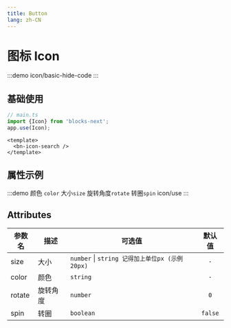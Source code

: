 ```yaml
---
title: Button
lang: zh-CN
---
```


# 图标 Icon
:::demo
icon/basic-hide-code
:::

## 基础使用
```ts
// main.ts
import {Icon} from 'blocks-next';
app.use(Icon);
```

```vue 
<template>
  <bn-icon-search />
</template>
```


## 属性示例
:::demo 颜色 `color` 大小`size` 旋转角度`rotate` 转圈`spin`
icon/use
:::

## Attributes
|参数名|描述|可选值|默认值|
|---|---|---|:---:|
|size|大小|`number` \| `string 记得加上单位px (示例 20px)`  |`-`|
|color|颜色|`string`|`-`|
|rotate|旋转角度|`number`|`0`|
|spin|转圈|`boolean`|`false`|








